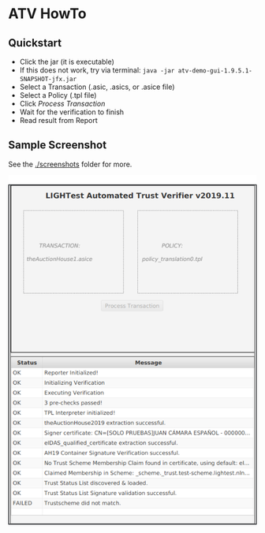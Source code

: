 # ATV HowTo

## Quickstart

* Click the jar (it is executable)
* If this does not work, try via terminal:
  `java -jar atv-demo-gui-1.9.5.1-SNAPSHOT-jfx.jar`
* Select a Transaction (.asic, .asics, or .asice file)
* Select a Policy (.tpl file)
* Click *Process Transaction*
* Wait for the verification to finish
* Read result from Report


## Sample Screenshot

See the [./screenshots](screenshots) folder for more.

![](screenshots/3_executing.png)

